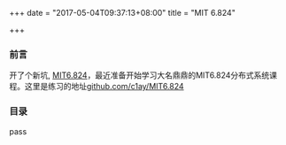 +++
date = "2017-05-04T09:37:13+08:00"
title = "MIT 6.824"

+++


### 前言

开了个新坑, [MIT6.824](http://nil.csail.mit.edu/6.824/2016/index.html)，最近准备开始学习大名鼎鼎的MIT6.824分布式系统课程。这里是练习的地址[github.com/c1ay/MIT6.824](https://github.com/c1ay/MIT6.824)

### 目录

pass
